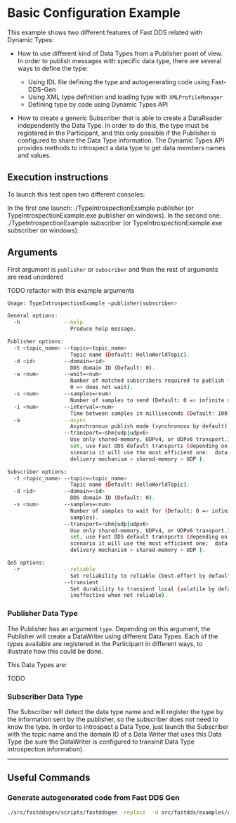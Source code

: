 # Basic Configuration Example

This example shows two different features of Fast DDS related with Dynamic Types:

* How to use different kind of Data Types from a Publisher point of view.
  In order to publish messages with specific data type, there are several ways to define the type:
  * Using IDL file defining the type and autogenerating code using Fast-DDS-Gen
  * Using XML type definition and loading type with `XMLProfileManager`
  * Defining type by code using Dynamic Types API

* How to create a generic Subscriber that is able to create a DataReader independently the Data Type.
  In order to do this, the type must be registered in the Participant, and this only possible if the Publisher
  is configured to share the Data Type information.
  The Dynamic Types API provides methods to introspect a data type to get data members names and values.

## Execution instructions

To launch this test open two different consoles:

In the first one launch: ./TypeIntrospectionExample publisher (or TypeIntrospectionExample.exe publisher on windows).
In the second one: ./TypeIntrospectionExample subscriber (or TypeIntrospectionExample.exe subscriber on windows).

## Arguments

First argument is `publisher` or `subscriber` and then the rest of arguments are read unordered

TODO refactor with this example arguments

```sh
Usage: TypeIntrospectionExample <publisher|subscriber>

General options:
  -h              --help
                    Produce help message.

Publisher options:
  -t <topic_name> --topic=<topic_name>
                    Topic name (Default: HelloWorldTopic).
  -d <id>         --domain=<id>
                    DDS domain ID (Default: 0).
  -w <num>        --wait=<num>
                    Number of matched subscribers required to publish (Default:
                    0 => does not wait).
  -s <num>        --samples=<num>
                    Number of samples to send (Default: 0 => infinite samples).
  -i <num>        --interval=<num>
                    Time between samples in milliseconds (Default: 100).
  -a              --async
                    Asynchronous publish mode (synchronous by default).
                  --transport=<shm|udp|udpv6>
                    Use only shared-memory, UDPv4, or UDPv6 transport.If not
                    set, use Fast DDS default transports (depending on the
                    scenario it will use the most efficient one:  data-sharing
                    delivery mechanism > shared-memory > UDP ).

Subscriber options:
  -t <topic_name> --topic=<topic_name>
                    Topic name (Default: HelloWorldTopic).
  -d <id>         --domain=<id>
                    DDS domain ID (Default: 0).
  -s <num>        --samples=<num>
                    Number of samples to wait for (Default: 0 => infinite
                    samples).
                  --transport=<shm|udp|udpv6>
                    Use only shared-memory, UDPv4, or UDPv6 transport.If not
                    set, use Fast DDS default transports (depending on the
                    scenario it will use the most efficient one:  data-sharing
                    delivery mechanism > shared-memory > UDP ).

QoS options:
  -r              --reliable
                    Set reliability to reliable (best-effort by default).
                  --transient
                    Set durability to transient local (volatile by default,
                    ineffective when not reliable).
```

### Publisher Data Type

The Publisher has an argument `type`.
Depending on this argument, the Publisher will create a DataWriter using different Data Types.
Each of the types available are registered in the Participant in different ways, to illustrate how this could
be done.

This Data Types are:

TODO

### Subscriber Data Type

The Subscriber will detect the data type name and will register the type by the information sent by the
publisher, so the subscriber does not need to know the type.
In order to introspect a Data Type, just launch the Subscriber with the topic name and the domain ID of a Data Writer
that uses this Data Type (be sure the DataWriter is configured to transmit Data Type introspection information).

---

## Useful Commands

### Generate autogenerated code from Fast DDS Gen

```sh
./src/fastddsgen/scripts/fastddsgen -replace  -d src/fastdds/examples/cpp/dds/TypeIntrospectionExample/types/hello_world/gen/ -typeobject -cs src/fastdds/examples/cpp/dds/TypeIntrospectionExample/types/hello_world/HelloWorld.idl
```
